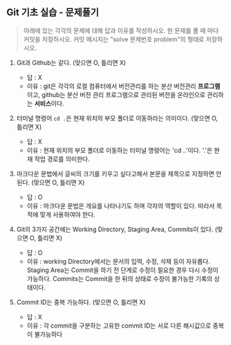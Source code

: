 ## Git 기초 실습 - 문제풀기

> 아래에 있는 각각의 문제에 대해 답과 이유를 작성하시오.
> 한 문제를 풀 때 마다 커밋을 저장하시오. 커밋 메시지는 "solve 문제번호 problem"의 형태로 저장하시오.



1. Git과 Github는 같다. (맞으면 O, 틀리면 X)

   - 답 : X
   - 이유 : git은 각각의 로컬 컴퓨터에서 버전관리를 하는 분산 버전관리 **프로그램**이고, 
            github는 분산 버전 관리 프로그램으로 관리된 버전을 온라인으로 관리하는 **서비스**이다.

   

2. 터미널 명령어 `cd .`은 현재 위치의 부모 폴더로 이동하라는 의미이다. (맞으면 O, 틀리면 X)

   - 답 : X
   - 이유 : 현재 위치의 부모 폴더로 이동하는 터미널 명령어는 'cd ..'이다. '.'은 현재 작업 경로를 의미한다.



3. 마크다운 문법에서 글씨의 크기를 키우고 싶다고해서 본문을 제목으로 지정하면 안된다. (맞으면 O, 틀리면 X)
   - 답 : O
   - 이유 : 마크다운 문법은 개요를 나타나기도 하며 각자의 역할이 있다. 따라서 목적에 맞게 사용하여야 한다.



4. Git의 3가지 공간에는 Working Directory, Staging Area, Commits이 있다. (맞으면 O, 틀리면 X)
   - 답 : O
   - 이유 : working Directory에서는 문서의 입력, 수정, 삭제 등이 자유롭다.
            Staging Area는 Commit을 하기 전 단계로 수정이 필요한 경우 다시 수정이 가능하다.
            Commits는 Commit을 한 뒤의 상태로 수정이 불가능한 기록의 상태이다.



5. Commit ID는 중복 가능하다. (맞으면 O, 틀리면 X)
   - 답 : X
   - 이유 : 각 commit을 구분하는 고유한 commit ID는 서로 다른 해시값으로 중복이 불가능하다